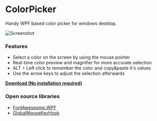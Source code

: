 ﻿# ColorPicker

Handy WPF based color picker for windows desktop.

![Screenshot](https://screenshots.marcusw.de/198f1e78c6d18f2e18723b77ec81f1ee.png)

### Features
- Select a color on the screen by using the mouse pointer
- Real-time color preview and magnifier for more accurate selection
- ALT + Left click to remember the color and copy&paste it's values
- Use the arrow keys to adjust the selection afterwards 

[**Download (No installation required)**](https://github.com/MarcusWichelmann/ColorPicker/releases/download/1.1/ColorPicker.zip)

### Open source libraries
- [FontAweseome.WPF](https://github.com/charri/Font-Awesome-WPF/blob/master/LICENSE)
- [GlobalMouseKeyHook](https://github.com/gmamaladze/globalmousekeyhook/blob/master/LICENSE.txt)
